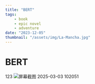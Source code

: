 ```yaml
---
title: "BERT"
tags:
    - book
    - epic novel
    - adventure
date: "2023-12-05"
thumbnail: "/assets/img/La-Mancha.jpg"
---
```

# BERT
123
![屏幕截图 2025-03-03 102051](https://gitee.com/zkc-xyz/imgs/raw/master/Image/202507171215380.png)
